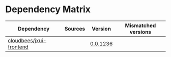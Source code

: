 # Dependency Matrix

Dependency | Sources | Version | Mismatched versions
---------- | ------- | ------- | -------------------
[cloudbees/jxui-frontend](https://github.com/cloudbees/jxui-frontend) |  | [0.0.1236](https://github.com/cloudbees/jxui-frontend/releases/tag/v0.0.1236) | 
